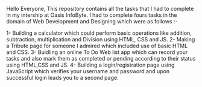 Hello Everyone, This repository contains all the tasks that I had to complete in my intership at Oasis InfoByte. I had to complete fours tasks in the domain of Web Development and Designing which were as follows :-

1- Building a calculator which could perform basic operations like addition, subtraction, multiplication and Division using HTML, CSS and JS.
2- Making a Tribute page for someone I admired which included use of basic HTML and CSS.
3- Buidling an online To Do Web list app which can record your tasks and also mark them as completed or pending according to their status using HTML,CSS and JS.
4- Building a login/registration page using JavaScript which verifies your username and password and upon successful login leads you to a second page.
